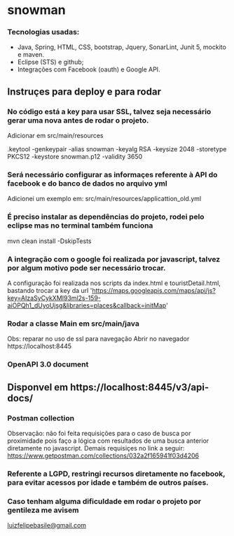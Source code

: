 # snowman

### Tecnologias usadas:
- Java, Spring, HTML, CSS, bootstrap, Jquery, SonarLint, Junit 5, mockito e maven.
- Eclipse (STS) e github;
- Integrações com Facebook (oauth) e Google API.

## Instruçes para deploy e para rodar
### No código está a key para usar SSL, talvez seja necessário gerar uma nova antes de rodar o projeto. 
Adicionar em src/main/resources

.keytool -genkeypair -alias snowman -keyalg RSA -keysize 2048 -storetype PKCS12 -keystore snowman.p12 -validity 3650

### Será necessário configurar as informaçes referente à API do facebook e do banco de dados no arquivo yml
Adicionei um exemplo em: src/main/resources/applicattion_old.yml


### É preciso instalar as dependências do projeto, rodei pelo eclipse mas no terminal também funciona
mvn clean install -DskipTests


### A integração com o google foi realizada por javascript, talvez por algum motivo pode ser necessário trocar.
A configuração foi realizada nos scripts da index.html e touristDetail.html, bastando trocar a key da url
'https://maps.googleapis.com/maps/api/js?key=AIzaSyCykXMI93ml2s-159-aiOPQh1_dUyoUjsg&libraries=places&callback=initMap'

### Rodar a classe Main em src/main/java
Obs: reparar no uso de ssl para navegação
Abrir no navegador https://localhost:8445

### OpenAPI 3.0 document
## Disponvel em https://localhost:8445/v3/api-docs/

### Postman collection
Observação: não foi feita requisições para o caso de busca por proximidade pois faço a lógica com resultados
de uma busca anterior diretamente no javascript. Demais requisiçes no link a seguir:
https://www.getpostman.com/collections/032a2f165941f03d4206

### Referente a LGPD, restringi recursos diretamente no facebook, para evitar acessos por idade e também de outros países.

### Caso tenham alguma dificuldade em rodar o projeto por gentileza me avisem
luizfelipebasile@gmail.com



